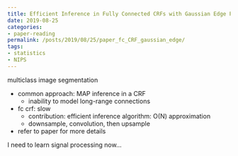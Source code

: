 ```yaml
---
title: Efficient Inference in Fully Connected CRFs with Gaussian Edge Potentials
date: 2019-08-25
categories:
- paper-reading
permalink: /posts/2019/08/25/paper_fc_CRF_gaussian_edge/
tags:
- statistics
- NIPS
---
```



multiclass image segmentation
- common approach: MAP inference in a CRF
    - inability to model long-range connections
- fc crf: slow
    - contribution: efficient inference algorithm: O(N) approximation
    - downsample, convolution, then upsample
- refer to paper for more details

I need to learn signal processing now...
